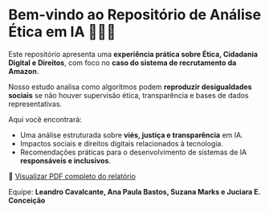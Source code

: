 # Bem-vindo ao Repositório de Análise Ética em IA 👩‍💻🤖

Este repositório apresenta uma **experiência prática sobre Ética, Cidadania Digital e Direitos**, com foco no **caso do sistema de recrutamento da Amazon**.  

Nosso estudo analisa como algoritmos podem **reproduzir desigualdades sociais** se não houver supervisão ética, transparência e bases de dados representativas.  

Aqui você encontrará:  
- Uma análise estruturada sobre **viés, justiça e transparência** em IA.  
- Impactos sociais e direitos digitais relacionados à tecnologia.  
- Recomendações práticas para o desenvolvimento de sistemas de IA **responsáveis e inclusivos**.  

📄 [Visualizar PDF completo do relatório](https://github.com/leandrotottioficialcantor-cpu/Educa_livre/blob/main/docs/Relatorio_Etica_Amazon.pdf)

Equipe: **Leandro Cavalcante, Ana Paula Bastos, Suzana Marks e Juciara E. Conceição**
